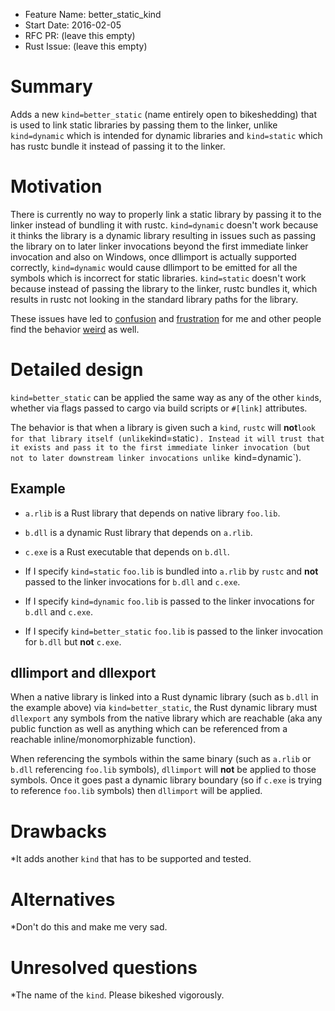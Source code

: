 - Feature Name: better_static_kind
- Start Date: 2016-02-05
- RFC PR: (leave this empty)
- Rust Issue: (leave this empty)

# Summary
[summary]: #summary

Adds a new `kind=better_static` (name entirely open to bikeshedding) that is used to link static libraries by passing them to the linker, unlike `kind=dynamic` which is intended for dynamic libraries and `kind=static` which has rustc bundle it instead of passing it to the linker.

# Motivation
[motivation]: #motivation

There is currently no way to properly link a static library by passing it to the linker instead of bundling it with rustc. `kind=dynamic` doesn't work because it thinks the library is a dynamic library resulting in issues such as passing the library on to later linker invocations beyond the first immediate linker invocation and also on Windows, once dllimport is actually supported correctly, `kind=dynamic` would cause dllimport to be emitted for all the symbols which is incorrect for static libraries. `kind=static` doesn't work because instead of passing the library to the linker, rustc bundles it, which results in rustc not looking in the standard library paths for the library.

These issues have led to [confusion](https://github.com/rust-lang/rust/issues/27438) and [frustration](https://internals.rust-lang.org/t/meaning-of-link-kinds/2686) for me and other people find the behavior [weird](https://github.com/rust-lang/rust/issues/31419) as well.

# Detailed design
[design]: #detailed-design

`kind=better_static` can be applied the same way as any of the other `kind`s, whether via flags passed to cargo via build scripts or `#[link]` attributes.

The behavior is that when a library is given such a `kind`, `rustc` will __not__` look for that library itself (unlike `kind=static`). Instead it will trust that it exists and pass it to the first immediate linker invocation (but not to later downstream linker invocations unlike `kind=dynamic`).

## Example

* `a.rlib` is a Rust library that depends on native library `foo.lib`.
* `b.dll` is a dynamic Rust library that depends on `a.rlib`.
* `c.exe` is a Rust executable that depends on `b.dll`.

* If I specify `kind=static` `foo.lib` is bundled into `a.rlib` by `rustc` and __not__ passed to the linker invocations for `b.dll` and `c.exe`.
* If I specify `kind=dynamic` `foo.lib` is passed to the linker invocations for `b.dll` and `c.exe`.
* If I specify `kind=better_static` `foo.lib` is passed to the linker invocation for `b.dll` but __not__ `c.exe`.

## dllimport and dllexport

When a native library is linked into a Rust dynamic library (such as `b.dll` in the example above) via `kind=better_static`, the Rust dynamic library must `dllexport` any symbols from the native library which are reachable (aka any public function as well as anything which can be referenced from a reachable inline/monomorphizable function).

When referencing the symbols within the same binary (such as `a.rlib` or `b.dll` referencing `foo.lib` symbols), `dllimport` will __not__ be applied to those symbols. Once it goes past a dynamic library boundary (so if `c.exe` is trying to reference `foo.lib` symbols) then `dllimport` will be applied.

# Drawbacks
[drawbacks]: #drawbacks

*It adds another `kind` that has to be supported and tested.

# Alternatives
[alternatives]: #alternatives

*Don't do this and make me very sad.

# Unresolved questions
[unresolved]: #unresolved-questions

*The name of the `kind`. Please bikeshed vigorously.
